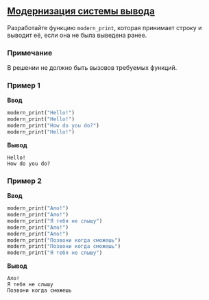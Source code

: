 ## [Модернизация системы вывода](../../../solutions/4.1/41_f.py)

Разработайте функцию `modern_print`, которая принимает строку и выводит её, если она не была выведена ранее.

### Примечание

В решении не должно быть вызовов требуемых функций.

### Пример 1

__Ввод__
```python
modern_print("Hello!")
modern_print("Hello!")
modern_print("How do you do?")
modern_print("Hello!")
```

__Вывод__
```plaintext
Hello!
How do you do?
```

### Пример 2

__Ввод__
```python
modern_print("Ало!")
modern_print("Ало!")
modern_print("Я тебя не слышу")
modern_print("Ало!")
modern_print("Ало!")
modern_print("Позвони когда сможешь")
modern_print("Позвони когда сможешь")
modern_print("Я тебя не слышу")
```

__Вывод__
```plaintext
Ало!
Я тебя не слышу
Позвони когда сможешь
```